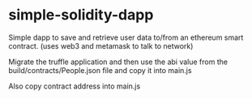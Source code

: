 # simple-solidity-dapp

Simple dapp to save and retrieve user data to/from an ethereum smart contract. (uses web3 and metamask to talk to network)

Migrate the truffle application and then use the abi value from the build/contracts/People.json file and copy it into main.js

Also copy contract address into main.js
